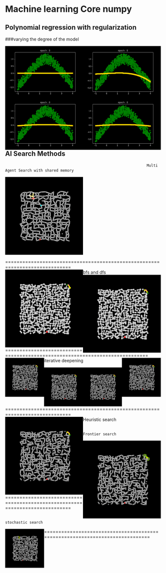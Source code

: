 # Machine learning Core numpy

## Polynomial regression with regularization 

###varying the degree of the model 

<img src="https://github.com/deeprajbasu/MachineLearningCore/blob/main/outs/polyreg/1.gif" width="50%" align='left'><img src="https://github.com/deeprajbasu/MachineLearningCore/blob/main/outs/polyreg/a.gif" width="50%" align='right'><img src="https://github.com/deeprajbasu/MachineLearningCore/blob/main/outs/polyreg/2.gif" width="50%" align='left'><img src="https://github.com/deeprajbasu/MachineLearningCore/blob/main/outs/polyreg/3.gif" width="50%" align='right'>



## AI Search Methods
                                                                    Multi Agent Search with shared memory
<img src="https://github.com/deeprajbasu/MachineLearningCore/blob/main/outs/multi2(1).gif" width="50%" align='center'>


=============================================================================<br>
                                                                  bfs and dfs
<img src="https://github.com/deeprajbasu/MachineLearningCore/blob/main/outs/bfs.gif" width="50%" align='left'><img src="https://github.com/deeprajbasu/MachineLearningCore/blob/main/outs/dfs.gif" width="50%" align='right'>

=============================================================================<br>
                                                                  iterative deepening
<img src="https://github.com/deeprajbasu/MachineLearningCore/blob/main/outs/iterative_1.gif" width="25%" align='left'><img src="https://github.com/deeprajbasu/MachineLearningCore/blob/main/outs/iterative_6.gif" width="25%" align='right'>

<img src="https://github.com/deeprajbasu/MachineLearningCore/blob/main/outs/iterative_11.gif" width="25%" align='left'><img src="https://github.com/deeprajbasu/MachineLearningCore/blob/main/outs/iterative_16.gif" width="25%" align='right'>
=============================================================================<br>
                                                                    Heuristic search
<img src="https://github.com/deeprajbasu/MachineLearningCore/blob/main/outs/huristic.gif" width="50%" align='left'>

                                                                    Frontier search 
<img src="https://github.com/deeprajbasu/MachineLearningCore/blob/main/outs/frontier.gif" width="50%" align='right'>
=============================================================================<br>

                                                                    stochastic search
<img src="https://github.com/deeprajbasu/MachineLearningCore/blob/main/outs/stochastic.gif" width="25%" align='left'>
=============================================================================<br>





